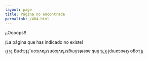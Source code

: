 ```yaml
---
layout: page
title: Página no encontrada
permalink: /404.html
---
```


¡¡Oooops!!

¡La página que has indicado no existe!

<div markdown="1" style="transform: rotate(180deg); text-align: right;">
![Logo Geocamp]({% link assets/imgs/favicons/favicon_114.png %})
</div>